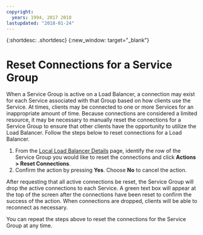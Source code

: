 ```yaml
---
copyright:
  years: 1994, 2017 2018
lastupdated: "2018-01-24"
---
```


{:shortdesc: .shortdesc}
{:new_window: target="_blank"}

# Reset Connections for a Service Group

When a Service Group is active on a Load Balancer, a connection may exist for each Service associated with that Group based on how clients use the Service. At times, clients may be connected to one or more Services for an inappropriate amount of time. Because connections are considered a limited resource, it may be necessary to manually reset the connections for a Service Group to ensure that other clients have the opportunity to utilize the Load Balancer. Follow the steps below to reset connections for a Load Balancer.

1. From the [Local Load Balancer Details](view-all-load-balancers.html) page, identify the row of the Service Group you would like to reset the connections and click **Actions > Reset Connections**.
2. Confirm the action by pressing **Yes**. Choose **No** to cancel the action.

After requesting that all active connections be reset, the Service Group will drop the active connections to each Service. A green text box will appear at the top of the screen after the connections have been reset to confirm the success of the action. When connections are dropped, clients will be able to reconnect as necessary. 

You can repeat the steps above to reset the connections for the Service Group at any time.